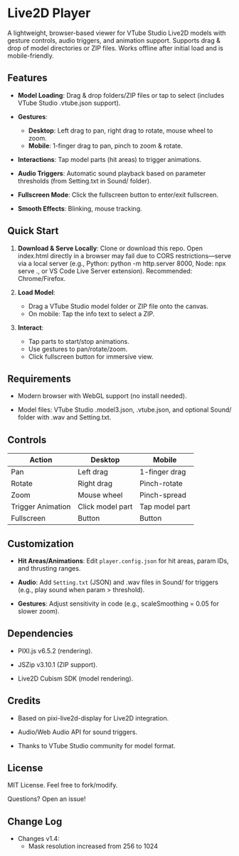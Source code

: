# Live2D Player

A lightweight, browser-based viewer for VTube Studio Live2D models with gesture controls, audio triggers, and animation support. Supports drag & drop of model directories or ZIP files. Works offline after initial load and is mobile-friendly.

## Features

- **Model Loading**: Drag & drop folders/ZIP files or tap to select (includes VTube Studio .vtube.json support).

- **Gestures**:
  - **Desktop**: Left drag to pan, right drag to rotate, mouse wheel to zoom.
  - **Mobile**: 1-finger drag to pan, pinch to zoom & rotate.

- **Interactions**: Tap model parts (hit areas) to trigger animations.

- **Audio Triggers**: Automatic sound playback based on parameter thresholds (from Setting.txt in Sound/ folder).

- **Fullscreen Mode**: Click the fullscreen button to enter/exit fullscreen.

- **Smooth Effects**: Blinking, mouse tracking.

## Quick Start

1. **Download & Serve Locally**: Clone or download this repo. Open index.html directly in a browser may fail due to CORS restrictions—serve via a local server (e.g., Python: python -m http.server 8000, Node: npx serve ., or VS Code Live Server extension). Recommended: Chrome/Firefox.

2. **Load Model**:
   - Drag a VTube Studio model folder or ZIP file onto the canvas.
   - On mobile: Tap the info text to select a ZIP.

3. **Interact**:
   - Tap parts to start/stop animations.
   - Use gestures to pan/rotate/zoom.
   - Click fullscreen button for immersive view.

## Requirements

- Modern browser with WebGL support (no install needed).

- Model files: VTube Studio .model3.json, .vtube.json, and optional Sound/ folder with .wav and Setting.txt.

## Controls

| Action | Desktop | Mobile |
|--------|---------|--------|
| Pan | Left drag | 1-finger drag |
| Rotate | Right drag | Pinch-rotate |
| Zoom | Mouse wheel | Pinch-spread |
| Trigger Animation | Click model part | Tap model part |
| Fullscreen | Button | Button |

## Customization

- **Hit Areas/Animations**: Edit `player.config.json` for hit areas, param IDs, and thrusting ranges.

- **Audio**: Add `Setting.txt` (JSON) and .wav files in Sound/ for triggers (e.g., play sound when param > threshold).

- **Gestures**: Adjust sensitivity in code (e.g., scaleSmoothing = 0.05 for slower zoom).

## Dependencies

- PIXI.js v6.5.2 (rendering).

- JSZip v3.10.1 (ZIP support).

- Live2D Cubism SDK (model rendering).

## Credits

- Based on pixi-live2d-display for Live2D integration.

- Audio/Web Audio API for sound triggers.

- Thanks to VTube Studio community for model format.

## License

MIT License. Feel free to fork/modify.

Questions? Open an issue!

## Change Log
- Changes v1.4:
   - Mask resolution increased from 256 to 1024